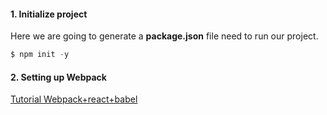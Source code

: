 #### 1. Initialize project 

Here we are going to generate a __package.json__ file need to run our project.

 ```javascript
$ npm init -y
 ```
#### 2. Setting up Webpack

[Tutorial Webpack+react+babel](https://gpolanco.com/configurar-react-desde-cero-con-webpack-y-babel/)
